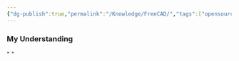 ```yaml
---
{"dg-publish":true,"permalink":"/Knowledge/FreeCAD/","tags":["opensource/software"]}
---
```


### My Understanding
" "